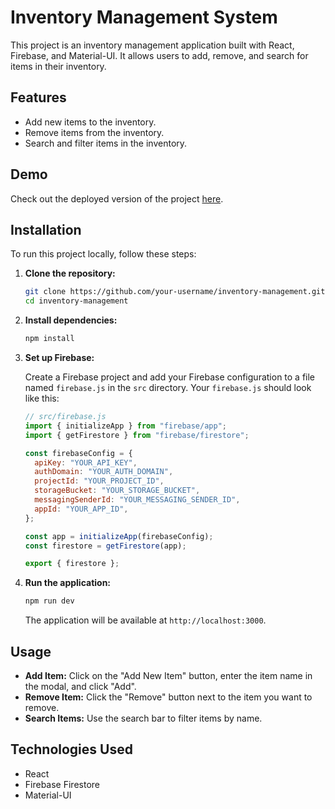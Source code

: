# Inventory Management System

This project is an inventory management application built with React, Firebase, and Material-UI. It allows users to add, remove, and search for items in their inventory.

## Features

- Add new items to the inventory.
- Remove items from the inventory.
- Search and filter items in the inventory.

## Demo

Check out the deployed version of the project [here](https://inventory-management-r1dyit4dq-mustafa-tareks-projects.vercel.app).

## Installation

To run this project locally, follow these steps:

1. **Clone the repository:**

   ```sh
   git clone https://github.com/your-username/inventory-management.git
   cd inventory-management
   ```

2. **Install dependencies:**

   ```sh
   npm install
   ```

3. **Set up Firebase:**

   Create a Firebase project and add your Firebase configuration to a file named `firebase.js` in the `src` directory. Your `firebase.js` should look like this:

   ```js
   // src/firebase.js
   import { initializeApp } from "firebase/app";
   import { getFirestore } from "firebase/firestore";

   const firebaseConfig = {
     apiKey: "YOUR_API_KEY",
     authDomain: "YOUR_AUTH_DOMAIN",
     projectId: "YOUR_PROJECT_ID",
     storageBucket: "YOUR_STORAGE_BUCKET",
     messagingSenderId: "YOUR_MESSAGING_SENDER_ID",
     appId: "YOUR_APP_ID",
   };

   const app = initializeApp(firebaseConfig);
   const firestore = getFirestore(app);

   export { firestore };
   ```

4. **Run the application:**

   ```sh
   npm run dev
   ```

   The application will be available at `http://localhost:3000`.

## Usage

- **Add Item:** Click on the "Add New Item" button, enter the item name in the modal, and click "Add".
- **Remove Item:** Click the "Remove" button next to the item you want to remove.
- **Search Items:** Use the search bar to filter items by name.

## Technologies Used

- React
- Firebase Firestore
- Material-UI

